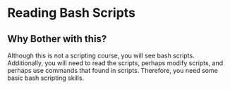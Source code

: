 # Reading Bash Scripts
## Why Bother with this?

Although this is not a scripting course, you will see bash scripts. Additionally, you will need to read the scripts, perhaps modify scripts, and perhaps use commands that found in scripts. Therefore, you need some basic bash scripting skills.
